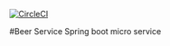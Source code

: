 [![CircleCI](https://circleci.com/gh/amit-agrawal10-git/micro-brewery.svg?style=svg&circle-token=f5be1ca613155ba5372c1a63cab82734b01e579c)](https://circleci.com/gh/amit-agrawal10-git/micro-brewery)

#Beer Service
Spring boot micro service
